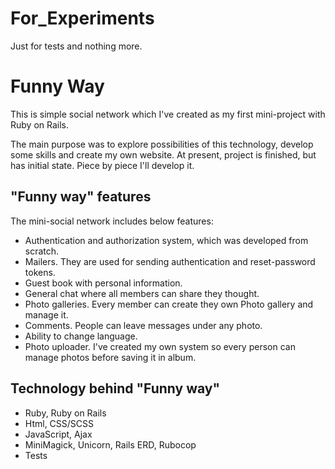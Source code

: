 # For_Experiments
Just for tests and nothing more.



# Funny Way
This is simple social network which I've created as my first mini-project with
Ruby on Rails.

The main purpose was to explore possibilities of this technology, develop some
skills and create my own website. At present, project is finished, but has
initial state. Piece by piece I'll develop it.

## "Funny way" features
The mini-social network includes below features:

- Authentication and authorization system, which was developed from scratch.
- Mailers. They are used for sending authentication and reset-password tokens.
- Guest book with personal information.
- General chat where all members can share they thought.
- Photo galleries. Every member can create they own Photo gallery and manage it.
- Comments. People can leave messages under any photo.
- Ability to change language.
- Photo uploader. I've created my own system so every person can manage photos
  before saving it in album.

## Technology behind "Funny way"

- Ruby, Ruby on Rails
- Html, CSS/SCSS
- JavaScript, Ajax
- MiniMagick, Unicorn, Rails ERD, Rubocop
- Tests
